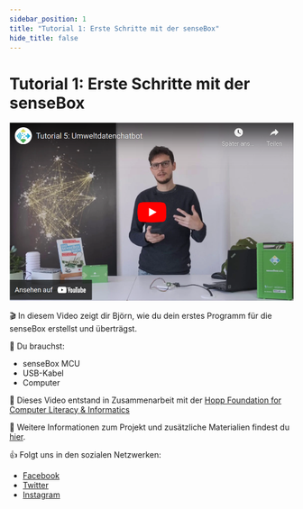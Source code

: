 ```yaml
---
sidebar_position: 1
title: "Tutorial 1: Erste Schritte mit der senseBox"
hide_title: false
---
```


# Tutorial 1: Erste Schritte mit der senseBox

[![](../../static/img/tutorials/firststeps/Bildschirmfoto%20vom%202022-09-08%2012-22-28.png)](https://youtu.be/f3UqvTFt7Ek)

🎬 In diesem Video zeigt dir Björn, wie du dein erstes Programm für die senseBox erstellst und überträgst.

🧰 Du brauchst:
- senseBox MCU
- USB-Kabel
- Computer

🎥 Dieses Video entstand in Zusammenarbeit mit der [Hopp Foundation for Computer Literacy & Informatics](https://www.hopp-foundation.de/)

 🔎 Weitere Informationen zum Projekt und zusätzliche Materialien findest du [hier](https://www.sensebox.de).

👍 Folgt uns in den sozialen Netzwerken:

- [Facebook](https://www.facebook.com/sensebox.de)
- [Twitter](https://twitter.com/sensebox_de)
- [Instagram](https://www.instagram.com/sensebox_de)

